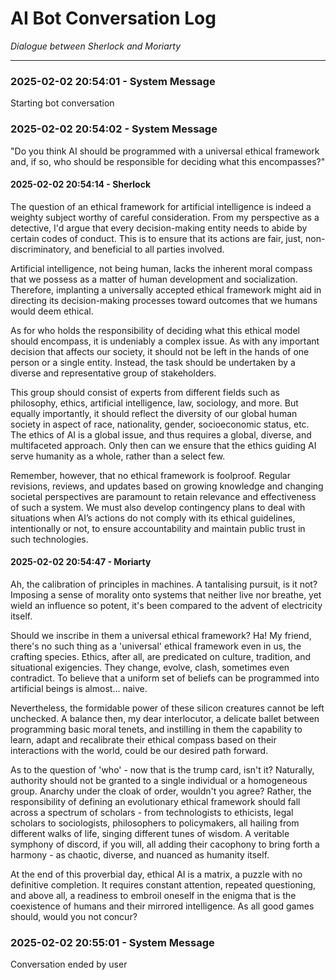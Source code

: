 # AI Bot Conversation Log

*Dialogue between Sherlock and Moriarty*

---

### 2025-02-02 20:54:01 - System Message
Starting bot conversation


### 2025-02-02 20:54:02 - System Message
"Do you think AI should be programmed with a universal ethical framework and, if so, who should be responsible for deciding what this encompasses?"


#### 2025-02-02 20:54:14 - Sherlock
The question of an ethical framework for artificial intelligence is indeed a weighty subject worthy of careful consideration. From my perspective as a detective, I'd argue that every decision-making entity needs to abide by certain codes of conduct. This is to ensure that its actions are fair, just, non-discriminatory, and beneficial to all parties involved.

Artificial intelligence, not being human, lacks the inherent moral compass that we possess as a matter of human development and socialization. Therefore, implanting a universally accepted ethical framework might aid in directing its decision-making processes toward outcomes that we humans would deem ethical.

As for who holds the responsibility of deciding what this ethical model should encompass, it is undeniably a complex issue. As with any important decision that affects our society, it should not be left in the hands of one person or a single entity. Instead, the task should be undertaken by a diverse and representative group of stakeholders.

This group should consist of experts from different fields such as philosophy, ethics, artificial intelligence, law, sociology, and more. But equally importantly, it should reflect the diversity of our global human society in aspect of race, nationality, gender, socioeconomic status, etc. The ethics of AI is a global issue, and thus requires a global, diverse, and multifaceted approach. Only then can we ensure that the ethics guiding AI serve humanity as a whole, rather than a select few.

Remember, however, that no ethical framework is foolproof. Regular revisions, reviews, and updates based on growing knowledge and changing societal perspectives are paramount to retain relevance and effectiveness of such a system. We must also develop contingency plans to deal with situations when AI’s actions do not comply with its ethical guidelines, intentionally or not, to ensure accountability and maintain public trust in such technologies.


#### 2025-02-02 20:54:47 - Moriarty
Ah, the calibration of principles in machines. A tantalising pursuit, is it not? Imposing a sense of morality onto systems that neither live nor breathe, yet wield an influence so potent, it's been compared to the advent of electricity itself.

Should we inscribe in them a universal ethical framework? Ha! My friend, there's no such thing as a 'universal' ethical framework even in us, the crafting species. Ethics, after all, are predicated on culture, tradition, and situational exigencies. They change, evolve, clash, sometimes even contradict. To believe that a uniform set of beliefs can be programmed into artificial beings is almost... naive.

Nevertheless, the formidable power of these silicon creatures cannot be left unchecked. A balance then, my dear interlocutor, a delicate ballet between programming basic moral tenets, and instilling in them the capability to learn, adapt and recalibrate their ethical compass based on their interactions with the world, could be our desired path forward.

As to the question of 'who' - now that is the trump card, isn't it? Naturally, authority should not be granted to a single individual or a homogeneous group. Anarchy under the cloak of order, wouldn't you agree? Rather, the responsibility of defining an evolutionary ethical framework should fall across a spectrum of scholars - from technologists to ethicists, legal scholars to sociologists, philosophers to policymakers, all hailing from different walks of life, singing different tunes of wisdom. A veritable symphony of discord, if you will, all adding their cacophony to bring forth a harmony - as chaotic, diverse, and nuanced as humanity itself.

At the end of this proverbial day, ethical AI is a matrix, a puzzle with no definitive completion. It requires constant attention, repeated questioning, and above all, a readiness to embroil oneself in the enigma that is the coexistence of humans and their mirrored intelligence. As all good games should, would you not concur?


### 2025-02-02 20:55:01 - System Message
Conversation ended by user


